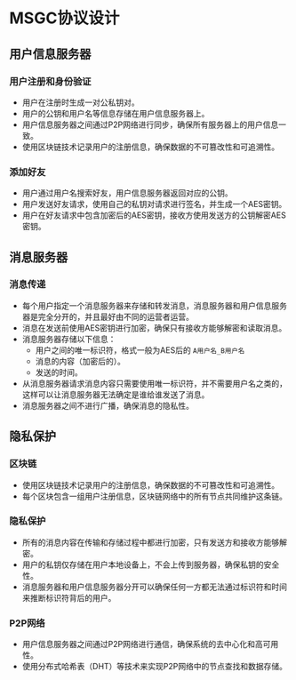 # MSGC协议设计

## 用户信息服务器

### 用户注册和身份验证
- 用户在注册时生成一对公私钥对。
- 用户的公钥和用户名等信息存储在用户信息服务器上。
- 用户信息服务器之间通过P2P网络进行同步，确保所有服务器上的用户信息一致。
- 使用区块链技术记录用户的注册信息，确保数据的不可篡改性和可追溯性。

### 添加好友
- 用户通过用户名搜索好友，用户信息服务器返回对应的公钥。
- 用户发送好友请求，使用自己的私钥对请求进行签名，并生成一个AES密钥。
- 用户在好友请求中包含加密后的AES密钥，接收方使用发送方的公钥解密AES密钥。

## 消息服务器

### 消息传递
- 每个用户指定一个消息服务器来存储和转发消息，消息服务器和用户信息服务器是完全分开的，并且最好由不同的运营者运营。
- 消息在发送前使用AES密钥进行加密，确保只有接收方能够解密和读取消息。
- 消息服务器存储以下信息：
  - 用户之间的唯一标识符，格式一般为AES后的 `A用户名_B用户名`
  - 消息的内容（加密后的）。
  - 发送的时间。
- 从消息服务器请求消息内容只需要使用唯一标识符，并不需要用户名之类的，这样可以让消息服务器无法确定是谁给谁发送了消息。
- 消息服务器之间不进行广播，确保消息的隐私性。

## 隐私保护

### 区块链
- 使用区块链技术记录用户的注册信息，确保数据的不可篡改性和可追溯性。
- 每个区块包含一组用户注册信息，区块链网络中的所有节点共同维护这条链。

### 隐私保护
- 所有的消息内容在传输和存储过程中都进行加密，只有发送方和接收方能够解密。
- 用户的私钥仅存储在用户本地设备上，不会上传到服务器，确保私钥的安全性。
- 消息服务器和用户信息服务器分开可以确保任何一方都无法通过标识符和时间来推断标识符背后的用户。

### P2P网络
- 用户信息服务器之间通过P2P网络进行通信，确保系统的去中心化和高可用性。
- 使用分布式哈希表（DHT）等技术来实现P2P网络中的节点查找和数据存储。